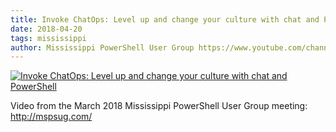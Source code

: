 ```yaml
---
title: Invoke ChatOps: Level up and change your culture with chat and PowerShell
date: 2018-04-20
tags: mississippi
author: Mississippi PowerShell User Group https://www.youtube.com/channel/UC7Eje7Fw3rYW3wpoyli492g
---
```


[![Invoke ChatOps: Level up and change your culture with chat and PowerShell](https://i2.ytimg.com/vi/mRiB04fapsQ/hqdefault.jpg "Invoke ChatOps: Level up and change your culture with chat and PowerShell")](https://www.youtube.com/watch?v=mRiB04fapsQ)

Video from the March 2018 Mississippi PowerShell User Group meeting: http://mspsug.com/
